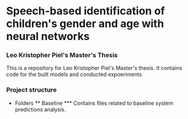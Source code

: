 # Speech-based identification of children's gender and age with neural networks
### Leo Kristopher Piel's Master's Thesis
This is a repository for Leo Kristopher Piel's Master's thesis. It contains code for the built models and conducted expoeriments
### Project structure
* Folders
** Baseline
*** Contains files related to baseline system predictions analysis.
